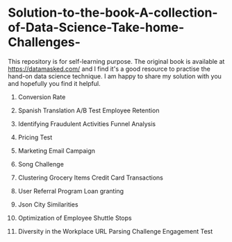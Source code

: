# Solution-to-the-book-A-collection-of-Data-Science-Take-home-Challenges-

This repository is for self-learning purpose. The original book is available at https://datamasked.com/ and I find it's a good resource to practise the hand-on data science technique. I am happy to share my solution with you and hopefully you find it helpful.

1. Conversion Rate

2. Spanish Translation A/B Test Employee Retention

3. Identifying Fraudulent Activities Funnel Analysis

4. Pricing Test

5. Marketing Email Campaign

6. Song Challenge

7. Clustering Grocery Items Credit Card Transactions

8. User Referral Program Loan granting

9. Json City Similarities

10. Optimization of Employee Shuttle Stops

11. Diversity in the Workplace URL Parsing Challenge Engagement Test

